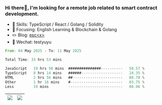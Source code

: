 ### Hi there👋, I'm looking for a remote job related to smart contract development.


- 🔨 Skills: TypeScript / React / Golang / Solidity
- 🎯 Focusing: English Learning & Blockchain & Golang
- ✏️ Blog: [esc\<x\>](https://escx.github.io)
- 💬 Wechat: testyuyu


<!--START_SECTION:waka-->

```rust
From: 04 May 2025 - To: 11 May 2025

Total Time: 33 hrs 53 mins

JavaScript   19 hrs 50 mins  ###############----------   58.57 %
TypeScript   8 hrs 14 mins   ######-------------------   24.35 %
HTML         2 hrs 56 mins   ##-----------------------   08.70 %
Other        1 hr 16 mins    #------------------------   03.75 %
Less         19 mins         -------------------------   00.96 %
```

<!--END_SECTION:waka-->


| <img align="center" src="https://github-readme-stats.vercel.app/api/?username=escX&show_icons=true&theme=buefy&hide_border=true&card_width=500" /> | <img align="center" src="https://github-readme-stats.vercel.app/api/top-langs/?username=escX&layout=compact&theme=buefy&hide_border=true&card_width=500" /> |
| ------------- | ------------- |
